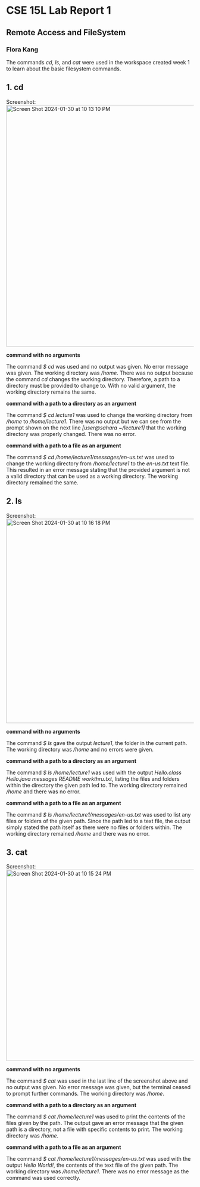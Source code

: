 # CSE 15L Lab Report 1
## Remote Access and FileSystem
### Flora Kang

The commands *cd*, *ls*, and *cat* were used in the workspace created week 1 to learn about the basic filesystem commands.

## 1. cd

Screenshot:
<img width="648" alt="Screen Shot 2024-01-30 at 10 13 10 PM" src="https://github.com/fk-kny/cse15l-lab-reports/assets/158122319/d4c0cdd2-6553-42cd-8913-4082f03db939">

**command with no arguments**

The command *$ cd* was used and no output was given. No error message was given. The working directory was */home*. There was no output because the command *cd* changes the working directory. Therefore, a path to a directory must be provided to change to. With no valid argument, the working directory remains the same.

**command with a path to a directory as an argument**

The command *$ cd lecture1* was used to change the working directory from */home* to */home/lecture1*. There was no output but we can see from the prompt shown on the next line *[user@sahara ~/lecture1]* that the working directory was properly changed. There was no error.

**command with a path to a file as an argument**

The command *$ cd /home/lecture1/messages/en-us.txt* was used to change the working directory from */home/lecture1* to the *en-us.txt* text file. This resulted in an error message stating that the provided argument is not a valid directory that can be used as a working directory. The working directory remained the same.

## 2. ls

Screenshot:
<img width="548" alt="Screen Shot 2024-01-30 at 10 16 18 PM" src="https://github.com/fk-kny/cse15l-lab-reports/assets/158122319/e4d3c25d-e9af-4af7-8535-c73174a3fea2">

**command with no arguments**

The command *$ ls* gave the output *lecture1*, the folder in the current path. The working directory was */home* and no errors were given.

**command with a path to a directory as an argument**

The command *$ ls /home/lecture1* was used with the output *Hello.class Hello.java messages README workthru.txt*, listing the files and folders within the directory the given path led to. The working directory remained */home* and there was no error.

**command with a path to a file as an argument**

The command *$ ls /home/lecture1/messages/en-us.txt* was used to list any files or folders of the given path. Since the path led to a text file, the output simply stated the path itself as there were no files or folders within. The working directory remained */home* and there was no error.

## 3. cat

Screenshot:
<img width="513" alt="Screen Shot 2024-01-30 at 10 15 24 PM" src="https://github.com/fk-kny/cse15l-lab-reports/assets/158122319/82da6fde-4a17-4ab8-a955-f8994e53c40f">

**command with no arguments**

The command *$ cat* was used in the last line of the screenshot above and no output was given. No error message was given, but the terminal ceased to prompt further commands. The working directory was */home*. 

**command with a path to a directory as an argument**

The command *$ cat /home/lecture1* was used to print the contents of the files given by the path. The output gave an error message that the given path is a directory, not a file with specific contents to print. The working directory was */home*.

**command with a path to a file as an argument**

The command *$ cat /home/lecture1/messages/en-us.txt* was used with the output *Hello World!*, the contents of the text file of the given path. The working directory was */home/lecture1*. There was no error message as the command was used correctly.
